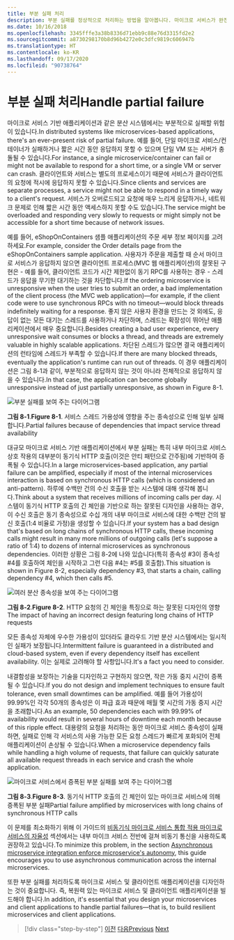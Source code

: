```yaml
---
title: 부분 실패 처리
description: 부분 실패를 정상적으로 처리하는 방법을 알아봅니다. 마이크로 서비스가 완전히 작동하지 않더라도 여전히 일부 유용한 작업을 수행할 수 있습니다.
ms.date: 10/16/2018
ms.openlocfilehash: 3345fffe3a38b8336d71ebb9c88e76d3315fd2e2
ms.sourcegitcommit: a8730298170b8d96b4272e0c3dfc9819c606947b
ms.translationtype: HT
ms.contentlocale: ko-KR
ms.lasthandoff: 09/17/2020
ms.locfileid: "90738764"
---
```

# <a name="handle-partial-failure"></a><span data-ttu-id="7da0f-104">부분 실패 처리</span><span class="sxs-lookup"><span data-stu-id="7da0f-104">Handle partial failure</span></span>

<span data-ttu-id="7da0f-105">마이크로 서비스 기반 애플리케이션과 같은 분산 시스템에서는 부분적으로 실패할 위험이 있습니다.</span><span class="sxs-lookup"><span data-stu-id="7da0f-105">In distributed systems like microservices-based applications, there's an ever-present risk of partial failure.</span></span> <span data-ttu-id="7da0f-106">예를 들어, 단일 마이크로 서비스/컨테이너가 실패하거나 짧은 시간 동안 응답하지 못할 수 있으며 단일 VM 또는 서버가 충돌될 수 있습니다.</span><span class="sxs-lookup"><span data-stu-id="7da0f-106">For instance, a single microservice/container can fail or might not be available to respond for a short time, or a single VM or server can crash.</span></span> <span data-ttu-id="7da0f-107">클라이언트와 서비스는 별도의 프로세스이기 때문에 서비스가 클라이언트의 요청에 적시에 응답하지 못할 수 있습니다.</span><span class="sxs-lookup"><span data-stu-id="7da0f-107">Since clients and services are separate processes, a service might not be able to respond in a timely way to a client's request.</span></span> <span data-ttu-id="7da0f-108">서비스가 오버로드되고 요청에 매우 느리게 응답하거나, 네트워크 문제로 인해 짧은 시간 동안 액세스하지 못할 수도 있습니다.</span><span class="sxs-lookup"><span data-stu-id="7da0f-108">The service might be overloaded and responding very slowly to requests or might simply not be accessible for a short time because of network issues.</span></span>

<span data-ttu-id="7da0f-109">예를 들어, eShopOnContainers 샘플 애플리케이션의 주문 세부 정보 페이지를 고려하세요.</span><span class="sxs-lookup"><span data-stu-id="7da0f-109">For example, consider the Order details page from the eShopOnContainers sample application.</span></span> <span data-ttu-id="7da0f-110">사용자가 주문을 제출할 때 순서 마이크로 서비스가 응답하지 않으면 클라이언트 프로세스(MVC 웹 애플리케이션)의 잘못된 구현은 - 예를 들어, 클라이언트 코드가 시간 제한없이 동기 RPC를 사용하는 경우 - 스레드가 응답을 무기한 대기하는 것을 차단합니다.</span><span class="sxs-lookup"><span data-stu-id="7da0f-110">If the ordering microservice is unresponsive when the user tries to submit an order, a bad implementation of the client process (the MVC web application)—for example, if the client code were to use synchronous RPCs with no timeout—would block threads indefinitely waiting for a response.</span></span> <span data-ttu-id="7da0f-111">좋지 않은 사용자 환경을 만드는 것 외에도, 응답이 없는 모든 대기는 스레드를 사용하거나 차단하며, 스레드는 확장성이 뛰어난 애플리케이션에서 매우 중요합니다.</span><span class="sxs-lookup"><span data-stu-id="7da0f-111">Besides creating a bad user experience, every unresponsive wait consumes or blocks a thread, and threads are extremely valuable in highly scalable applications.</span></span> <span data-ttu-id="7da0f-112">차단된 스레드가 많으면 결국 애플리케이션의 런타임에 스레드가 부족할 수 있습니다.</span><span class="sxs-lookup"><span data-stu-id="7da0f-112">If there are many blocked threads, eventually the application's runtime can run out of threads.</span></span> <span data-ttu-id="7da0f-113">이 경우 애플리케이션은 그림 8-1과 같이, 부분적으로 응답하지 않는 것이 아니라 전체적으로 응답하지 않을 수 있습니다.</span><span class="sxs-lookup"><span data-stu-id="7da0f-113">In that case, the application can become globally unresponsive instead of just partially unresponsive, as shown in Figure 8-1.</span></span>

![부분 실패를 보여 주는 다이어그램](./media/handle-partial-failure/partial-failures-diagram.png)

<span data-ttu-id="7da0f-115">**그림 8-1**.</span><span class="sxs-lookup"><span data-stu-id="7da0f-115">**Figure 8-1**.</span></span> <span data-ttu-id="7da0f-116">서비스 스레드 가용성에 영향을 주는 종속성으로 인해 일부 실패합니다.</span><span class="sxs-lookup"><span data-stu-id="7da0f-116">Partial failures because of dependencies that impact service thread availability</span></span>

<span data-ttu-id="7da0f-117">대규모 마이크로 서비스 기반 애플리케이션에서 부분 실패는 특히 내부 마이크로 서비스 상호 작용의 대부분이 동기식 HTTP 호출(이것은 안티 패턴으로 간주됨)에 기반하여 증폭될 수 있습니다.</span><span class="sxs-lookup"><span data-stu-id="7da0f-117">In a large microservices-based application, any partial failure can be amplified, especially if most of the internal microservices interaction is based on synchronous HTTP calls (which is considered an anti-pattern).</span></span> <span data-ttu-id="7da0f-118">하루에 수백만 건의 수신 호출을 받는 시스템에 대해 생각해 봅니다.</span><span class="sxs-lookup"><span data-stu-id="7da0f-118">Think about a system that receives millions of incoming calls per day.</span></span> <span data-ttu-id="7da0f-119">시스템이 동기식 HTTP 호출의 긴 체인을 기반으로 하는 잘못된 디자인을 사용하는 경우, 이 수신 호출은 동기 종속성으로 수십 개의 내부 마이크로 서비스에 대한 수백만 건의 발신 호출(1:4 비율로 가정)을 생성할 수 있습니다.</span><span class="sxs-lookup"><span data-stu-id="7da0f-119">If your system has a bad design that's based on long chains of synchronous HTTP calls, these incoming calls might result in many more millions of outgoing calls (let's suppose a ratio of 1:4) to dozens of internal microservices as synchronous dependencies.</span></span> <span data-ttu-id="7da0f-120">이러한 상황은 그림 8-2에 나와 있습니다(특히 종속성 \#3이 종속성 #4를 호출하여 체인을 시작하고 그런 다음 #4는 #5를 호출함).</span><span class="sxs-lookup"><span data-stu-id="7da0f-120">This situation is shown in Figure 8-2, especially dependency \#3, that starts a chain, calling dependency #4, which then calls #5.</span></span>

![여러 분산 종속성을 보여 주는 다이어그램](./media/handle-partial-failure/multiple-distributed-dependencies.png)

<span data-ttu-id="7da0f-122">**그림 8-2**.</span><span class="sxs-lookup"><span data-stu-id="7da0f-122">**Figure 8-2**.</span></span> <span data-ttu-id="7da0f-123">HTTP 요청의 긴 체인을 특징으로 하는 잘못된 디자인의 영향</span><span class="sxs-lookup"><span data-stu-id="7da0f-123">The impact of having an incorrect design featuring long chains of HTTP requests</span></span>

<span data-ttu-id="7da0f-124">모든 종속성 자체에 우수한 가용성이 있더라도 클라우드 기반 분산 시스템에서는 일시적인 실패가 보장됩니다.</span><span class="sxs-lookup"><span data-stu-id="7da0f-124">Intermittent failure is guaranteed in a distributed and cloud-based system, even if every dependency itself has excellent availability.</span></span> <span data-ttu-id="7da0f-125">이는 실제로 고려해야 할 사항입니다.</span><span class="sxs-lookup"><span data-stu-id="7da0f-125">It's a fact you need to consider.</span></span>

<span data-ttu-id="7da0f-126">내결함성을 보장하는 기술을 디자인하고 구현하지 않으면, 작은 가동 중지 시간이 증폭될 수 있습니다.</span><span class="sxs-lookup"><span data-stu-id="7da0f-126">If you do not design and implement techniques to ensure fault tolerance, even small downtimes can be amplified.</span></span> <span data-ttu-id="7da0f-127">예를 들어 가용성이 99.99%인 각각 50개의 종속성은 이 파급 효과 때문에 매월 몇 시간의 가동 중지 시간을 초래합니다.</span><span class="sxs-lookup"><span data-stu-id="7da0f-127">As an example, 50 dependencies each with 99.99% of availability would result in several hours of downtime each month because of this ripple effect.</span></span> <span data-ttu-id="7da0f-128">대용량의 요청을 처리하는 동안 마이크로 서비스 종속성이 실패하면, 실패로 인해 각 서비스의 사용 가능한 모든 요청 스레드가 빠르게 포화되어 전체 애플리케이션이 손상될 수 있습니다.</span><span class="sxs-lookup"><span data-stu-id="7da0f-128">When a microservice dependency fails while handling a high volume of requests, that failure can quickly saturate all available request threads in each service and crash the whole application.</span></span>

![마이크로 서비스에서 증폭된 부분 실패를 보여 주는 다이어그램](./media/handle-partial-failure/partial-failure-amplified-microservices.png)

<span data-ttu-id="7da0f-130">**그림 8-3**.</span><span class="sxs-lookup"><span data-stu-id="7da0f-130">**Figure 8-3**.</span></span> <span data-ttu-id="7da0f-131">동기식 HTTP 호출의 긴 체인이 있는 마이크로 서비스에 의해 증폭된 부분 실패</span><span class="sxs-lookup"><span data-stu-id="7da0f-131">Partial failure amplified by microservices with long chains of synchronous HTTP calls</span></span>

<span data-ttu-id="7da0f-132">이 문제를 최소화하기 위해 이 가이드의 [비동기식 마이크로 서비스 통합 적용 마이크로 서비스의 자율성](../architect-microservice-container-applications/communication-in-microservice-architecture.md#asynchronous-microservice-integration-enforces-microservices-autonomy) 섹션에서는 내부 마이크 서비스 전반에 걸쳐 비동기 통신을 사용하도록 권장하고 있습니다.</span><span class="sxs-lookup"><span data-stu-id="7da0f-132">To minimize this problem, in the section [Asynchronous microservice integration enforce microservice's autonomy](../architect-microservice-container-applications/communication-in-microservice-architecture.md#asynchronous-microservice-integration-enforces-microservices-autonomy), this guide encourages you to use asynchronous communication across the internal microservices.</span></span>

<span data-ttu-id="7da0f-133">또한 부분 실패를 처리하도록 마이크로 서비스 및 클라이언트 애플리케이션을 디자인하는 것이 중요합니다. 즉, 복원력 있는 마이크로 서비스 및 클라이언트 애플리케이션을 빌드해야 합니다.</span><span class="sxs-lookup"><span data-stu-id="7da0f-133">In addition, it's essential that you design your microservices and client applications to handle partial failures—that is, to build resilient microservices and client applications.</span></span>

>[!div class="step-by-step"]
><span data-ttu-id="7da0f-134">[이전](index.md)
>[다음](partial-failure-strategies.md)</span><span class="sxs-lookup"><span data-stu-id="7da0f-134">[Previous](index.md)
[Next](partial-failure-strategies.md)</span></span>
